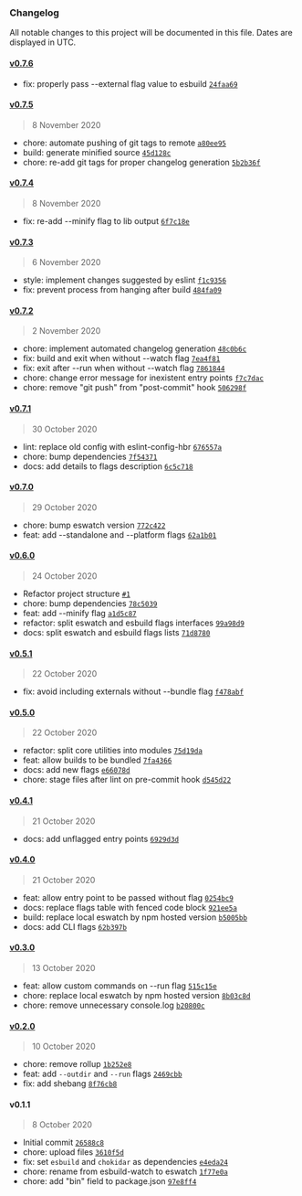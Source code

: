 ### Changelog

All notable changes to this project will be documented in this file. Dates are displayed in UTC.

#### [v0.7.6](https://github.com/henriquehbr/eswatch/compare/v0.7.5...v0.7.6)

- fix: properly pass --external flag value to esbuild [`24faa69`](https://github.com/henriquehbr/eswatch/commit/24faa691312c117b9b2b0166274e0eece96e8891)

#### [v0.7.5](https://github.com/henriquehbr/eswatch/compare/v0.7.4...v0.7.5)

> 8 November 2020

- chore: automate pushing of git tags to remote [`a80ee95`](https://github.com/henriquehbr/eswatch/commit/a80ee95aa3950bd2e2c1aa29744464256162c5e3)
- build: generate minified source [`45d128c`](https://github.com/henriquehbr/eswatch/commit/45d128c7a5414886a7b65b23886aee731b42b241)
- chore: re-add git tags for proper changelog generation [`5b2b36f`](https://github.com/henriquehbr/eswatch/commit/5b2b36f43072ebab012977d7ea9d1eaa2b162300)

#### [v0.7.4](https://github.com/henriquehbr/eswatch/compare/v0.7.3...v0.7.4)

> 8 November 2020

- fix: re-add --minify flag to lib output [`6f7c18e`](https://github.com/henriquehbr/eswatch/commit/6f7c18e2290c640ca581f567b31da0027a7f9900)

#### [v0.7.3](https://github.com/henriquehbr/eswatch/compare/v0.7.2...v0.7.3)

> 6 November 2020

- style: implement changes suggested by eslint [`f1c9356`](https://github.com/henriquehbr/eswatch/commit/f1c935668ab21d18ad027a8d6038ab8913bee6a3)
- fix: prevent process from hanging after build [`484fa09`](https://github.com/henriquehbr/eswatch/commit/484fa099b0327a3d556a1d61b38acaadcdc48ad9)

#### [v0.7.2](https://github.com/henriquehbr/eswatch/compare/v0.7.1...v0.7.2)

> 2 November 2020

- chore: implement automated changelog generation [`48c0b6c`](https://github.com/henriquehbr/eswatch/commit/48c0b6c272e5efbf6c28e3b54efd77d7c64d8570)
- fix: build and exit when without --watch flag [`7ea4f81`](https://github.com/henriquehbr/eswatch/commit/7ea4f816cb139cbf2d49075603e77f7d3a3c5689)
- fix: exit after --run when without --watch flag [`7861844`](https://github.com/henriquehbr/eswatch/commit/78618442d43229e303ff715a4a632005ad96440a)
- chore: change error message for inexistent entry points [`f7c7dac`](https://github.com/henriquehbr/eswatch/commit/f7c7daca043ef7279d97bc6eb3b11d2ba7b40f2e)
- chore: remove "git push" from "post-commit" hook [`506298f`](https://github.com/henriquehbr/eswatch/commit/506298f22feeb0ab3aaa3baac0aa8e4d6c3c388b)

#### [v0.7.1](https://github.com/henriquehbr/eswatch/compare/v0.7.0...v0.7.1)

> 30 October 2020

- lint: replace old config with eslint-config-hbr [`676557a`](https://github.com/henriquehbr/eswatch/commit/676557a1718ec1061164aaa0f6f6738a477dc7f9)
- chore: bump dependencies [`7f54371`](https://github.com/henriquehbr/eswatch/commit/7f54371049db6a12592b8890fa735d220b8fe1c5)
- docs: add details to flags description [`6c5c718`](https://github.com/henriquehbr/eswatch/commit/6c5c718f0273ff9cbc5ecfd11ce028573133e9bb)

#### [v0.7.0](https://github.com/henriquehbr/eswatch/compare/v0.6.0...v0.7.0)

> 29 October 2020

- chore: bump eswatch version [`772c422`](https://github.com/henriquehbr/eswatch/commit/772c422d786667e04b81dd3725c06154061c1bd6)
- feat: add --standalone and --platform flags [`62a1b01`](https://github.com/henriquehbr/eswatch/commit/62a1b01087e7e671e5658f9ef8a393d158c3b167)

#### [v0.6.0](https://github.com/henriquehbr/eswatch/compare/v0.5.1...v0.6.0)

> 24 October 2020

- Refactor project structure [`#1`](https://github.com/henriquehbr/eswatch/pull/1)
- chore: bump dependencies [`78c5039`](https://github.com/henriquehbr/eswatch/commit/78c50395076a2177b4c81e92481945fa557120ca)
- feat: add --minify flag [`a1d5c87`](https://github.com/henriquehbr/eswatch/commit/a1d5c87db8be3f53d8ca402c5f9f7982f7a9b601)
- refactor: split eswatch and esbuild flags interfaces [`99a98d9`](https://github.com/henriquehbr/eswatch/commit/99a98d9628d27059ffd411847847b037ec746ca9)
- docs: split eswatch and esbuild flags lists [`71d8780`](https://github.com/henriquehbr/eswatch/commit/71d878084db539d84febecb6c6c6096f673d1e08)

#### [v0.5.1](https://github.com/henriquehbr/eswatch/compare/v0.5.0...v0.5.1)

> 22 October 2020

- fix: avoid including externals without --bundle flag [`f478abf`](https://github.com/henriquehbr/eswatch/commit/f478abf106eb1497b7ed25da3960b72da0f0d1f0)

#### [v0.5.0](https://github.com/henriquehbr/eswatch/compare/v0.4.1...v0.5.0)

> 22 October 2020

- refactor: split core utilities into modules [`75d19da`](https://github.com/henriquehbr/eswatch/commit/75d19da31423a2b99f7827e6e821ee98b684735e)
- feat: allow builds to be bundled [`7fa4366`](https://github.com/henriquehbr/eswatch/commit/7fa4366c90abbea296c68cd3d87ec9d8056f7b07)
- docs: add new flags [`e66078d`](https://github.com/henriquehbr/eswatch/commit/e66078da591274791d3cdcce8030e08f097ee129)
- chore: stage files after lint on pre-commit hook [`d545d22`](https://github.com/henriquehbr/eswatch/commit/d545d224b82984046a480cfcb0d5b41edbb43bba)

#### [v0.4.1](https://github.com/henriquehbr/eswatch/compare/v0.4.0...v0.4.1)

> 21 October 2020

- docs: add unflagged entry points [`6929d3d`](https://github.com/henriquehbr/eswatch/commit/6929d3ddb10f5859cf5ef0996f65d9d6d1d5a867)

#### [v0.4.0](https://github.com/henriquehbr/eswatch/compare/v0.3.0...v0.4.0)

> 21 October 2020

- feat: allow entry point to be passed without flag [`0254bc9`](https://github.com/henriquehbr/eswatch/commit/0254bc9ac6cea5e338f55448d65576420c03594b)
- docs: replace flags table with fenced code block [`921ee5a`](https://github.com/henriquehbr/eswatch/commit/921ee5acd46c75f6d85d78af5b6bd461a7b0ccb5)
- build: replace local eswatch by npm hosted version [`b5005bb`](https://github.com/henriquehbr/eswatch/commit/b5005bb4786d66d399a45dc6c6c6b197f18ca502)
- docs: add CLI flags [`62b397b`](https://github.com/henriquehbr/eswatch/commit/62b397b917fd2c07d0ece7bc6bfd409849cbffde)

#### [v0.3.0](https://github.com/henriquehbr/eswatch/compare/v0.2.0...v0.3.0)

> 13 October 2020

- feat: allow custom commands on --run flag [`515c15e`](https://github.com/henriquehbr/eswatch/commit/515c15e2e298b09ec8066df2687a31e45291292f)
- chore: replace local eswatch by npm hosted version [`8b03c8d`](https://github.com/henriquehbr/eswatch/commit/8b03c8d247fd521a6da95f76f5d9686cb1dc9281)
- chore: remove unnecessary console.log [`b20800c`](https://github.com/henriquehbr/eswatch/commit/b20800c17546cc7e27a41635e7c3b25a0988e0aa)

#### [v0.2.0](https://github.com/henriquehbr/eswatch/compare/v0.1.1...v0.2.0)

> 10 October 2020

- chore: remove rollup [`1b252e8`](https://github.com/henriquehbr/eswatch/commit/1b252e83e4173974c5fae62f68f4b44646633736)
- feat: add `--outdir` and `--run` flags [`2469cbb`](https://github.com/henriquehbr/eswatch/commit/2469cbb00e083d00d333b5c4803dbde440a29e94)
- fix: add shebang [`8f76cb8`](https://github.com/henriquehbr/eswatch/commit/8f76cb8848f6906e39c62e769710d878c57c42ad)

#### v0.1.1

> 8 October 2020

- Initial commit [`26588c8`](https://github.com/henriquehbr/eswatch/commit/26588c880720ca15eed52f6ab2d08aa6fe818548)
- chore: upload files [`3610f5d`](https://github.com/henriquehbr/eswatch/commit/3610f5d2e18407e779e62e6a8c4e670d61919844)
- fix: set `esbuild` and `chokidar` as dependencies [`e4eda24`](https://github.com/henriquehbr/eswatch/commit/e4eda244b564da97edc047dc1a7afacddee4815f)
- chore: rename from esbuild-watch to eswatch [`1f77e0a`](https://github.com/henriquehbr/eswatch/commit/1f77e0a77ec3ac1c708912634b3c69b6fbc971f9)
- chore: add "bin" field to package.json [`97e8ff4`](https://github.com/henriquehbr/eswatch/commit/97e8ff40e9bba4ef677043fc9da6b4998162886a)
